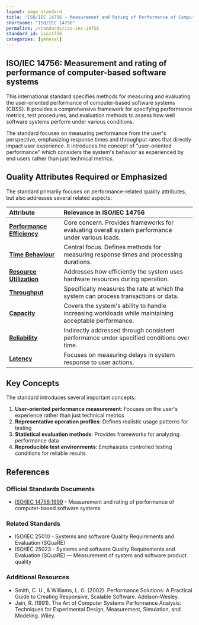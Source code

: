 ```yaml
---
layout: page_standard
title: "ISO/IEC 14756 - Measurement and Rating of Performance of Computer-Based Software Systems"
shortname: "ISO/IEC 14756"
permalink: /standards/iso-iec-14756
standard_id: iso14756
categories: [general]
---
```


## ISO/IEC 14756: Measurement and rating of performance of computer-based software systems

This international standard specifies methods for measuring and evaluating the user-oriented performance of computer-based software systems (CBSS). It provides a comprehensive framework for specifying performance metrics, test procedures, and evaluation methods to assess how well software systems perform under various conditions.

The standard focuses on measuring performance from the user's perspective, emphasizing response times and throughput rates that directly impact user experience. It introduces the concept of "user-oriented performance" which considers the system's behavior as experienced by end users rather than just technical metrics.

## Quality Attributes Required or Emphasized

The standard primarily focuses on performance-related quality attributes, but also addresses several related aspects:

| Attribute | Relevance in ISO/IEC 14756 |
|:--- |:--- |
| **[Performance Efficiency](/qualities/performance-efficiency)** | Core concern. Provides frameworks for evaluating overall system performance under various loads. |
| **[Time Behaviour](/qualities/time-behaviour)** | Central focus. Defines methods for measuring response times and processing durations. |
| **[Resource Utilization](/qualities/resource-utilization)** | Addresses how efficiently the system uses hardware resources during operation. |
| **[Throughput](/qualities/throughput)** | Specifically measures the rate at which the system can process transactions or data. |
| **[Capacity](/qualities/capacity)** | Covers the system's ability to handle increasing workloads while maintaining acceptable performance. |
| **[Reliability](/qualities/reliability)** | Indirectly addressed through consistent performance under specified conditions over time. |
| **[Latency](/qualities/latency)** | Focuses on measuring delays in system response to user actions. |

## Key Concepts

The standard introduces several important concepts:

1. **User-oriented performance measurement**: Focuses on the user's experience rather than just technical metrics
2. **Representative operation profiles**: Defines realistic usage patterns for testing
3. **Statistical evaluation methods**: Provides frameworks for analyzing performance data
4. **Reproducible test environments**: Emphasizes controlled testing conditions for reliable results

## References

### Official Standards Documents
- [ISO/IEC 14756:1999](https://www.iso.org/standard/25505.html) - Measurement and rating of performance of computer-based software systems

### Related Standards
- ISO/IEC 25010 - Systems and software Quality Requirements and Evaluation (SQuaRE)
- ISO/IEC 25023 - Systems and software Quality Requirements and Evaluation (SQuaRE) — Measurement of system and software product quality

### Additional Resources
- Smith, C. U., & Williams, L. G. (2002). Performance Solutions: A Practical Guide to Creating Responsive, Scalable Software. Addison-Wesley.
- Jain, R. (1991). The Art of Computer Systems Performance Analysis: Techniques for Experimental Design, Measurement, Simulation, and Modeling. Wiley.
